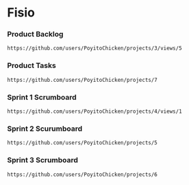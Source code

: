 # Fisio

### Product Backlog
```
https://github.com/users/PoyitoChicken/projects/3/views/5
```
### Product Tasks
```
https://github.com/users/PoyitoChicken/projects/7
```

### Sprint 1 Scrumboard
```
https://github.com/users/PoyitoChicken/projects/4/views/1
```
### Sprint 2 Scurumboard
```
https://github.com/users/PoyitoChicken/projects/5
```
### Sprint 3 Scrumboard 
```
https://github.com/users/PoyitoChicken/projects/6
```
